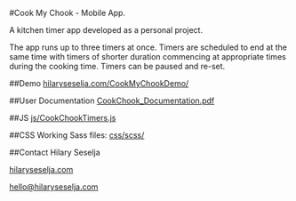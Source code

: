 #Cook My Chook - Mobile App.

A kitchen timer app developed as a personal project. 

The app runs up to three timers at once. Timers are scheduled to end at the same time with timers of shorter duration commencing at appropriate times during the cooking time. Timers can be paused and re-set.

##Demo
[hilaryseselja.com/CookMyChookDemo/](http://hilaryseselja.com/CookMyChookDemo/)

##User Documentation
[CookChook_Documentation.pdf](https://github.com/blue-baron/CookMyChook/blob/master/CookChook_Documentation.pdf)

##JS
[js/CookChookTimers.js](https://github.com/blue-baron/CookMyChook/blob/master/js/CookChookTimers.js)

##CSS
Working Sass files: [css/scss/](https://github.com/blue-baron/CookMyChook/tree/master/css/scss)

##Contact
Hilary Seselja

[hilaryseselja.com](http://www.hilaryseselja.com)

[hello@hilaryseselja.com](mailto:hello@hilaryseselja.com)
